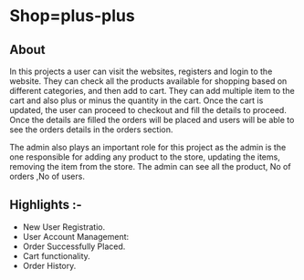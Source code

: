 ﻿# Shop=plus-plus
 ## About
In this projects a user can visit the websites, registers and login to the website. They can check all the products available for shopping based on different categories, and then add to cart. They can add multiple item to the cart and also plus or minus the quantity in the cart. Once the cart is updated, the user can proceed to checkout and fill the  details to proceed. Once the details are filled the orders will be placed and users will be able to see the orders details in the orders section. 

The admin also plays an important role for this project as the admin is the one responsible for adding any product to the store, updating the items, removing the item from the store. The admin can see all the product, No of orders ,No of users.

## Highlights :-
- New User Registratio.
- User Account Management:
- Order Successfully Placed.
- Cart functionality.
- Order History.
